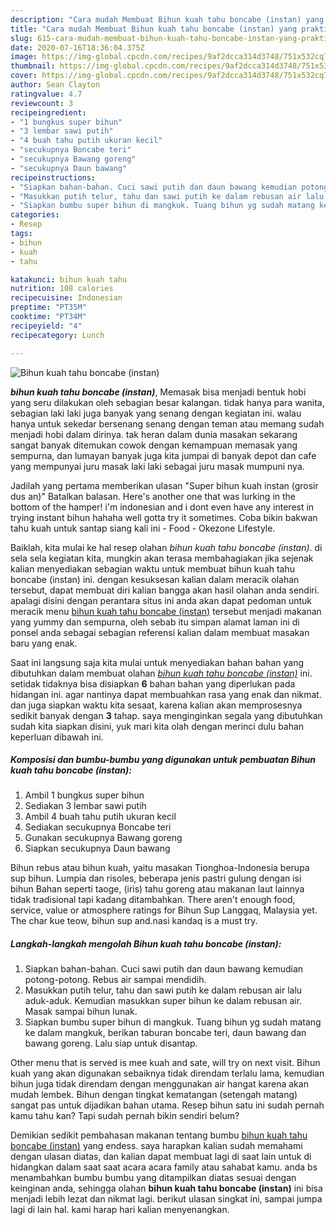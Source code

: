 ```yaml
---
description: "Cara mudah Membuat Bihun kuah tahu boncabe (instan) yang praktis"
title: "Cara mudah Membuat Bihun kuah tahu boncabe (instan) yang praktis"
slug: 615-cara-mudah-membuat-bihun-kuah-tahu-boncabe-instan-yang-praktis
date: 2020-07-16T18:36:04.375Z
image: https://img-global.cpcdn.com/recipes/9af2dcca314d3748/751x532cq70/bihun-kuah-tahu-boncabe-instan-foto-resep-utama.jpg
thumbnail: https://img-global.cpcdn.com/recipes/9af2dcca314d3748/751x532cq70/bihun-kuah-tahu-boncabe-instan-foto-resep-utama.jpg
cover: https://img-global.cpcdn.com/recipes/9af2dcca314d3748/751x532cq70/bihun-kuah-tahu-boncabe-instan-foto-resep-utama.jpg
author: Sean Clayton
ratingvalue: 4.7
reviewcount: 3
recipeingredient:
- "1 bungkus super bihun"
- "3 lembar sawi putih"
- "4 buah tahu putih ukuran kecil"
- "secukupnya Boncabe teri"
- "secukupnya Bawang goreng"
- "secukupnya Daun bawang"
recipeinstructions:
- "Siapkan bahan-bahan. Cuci sawi putih dan daun bawang kemudian potong-potong. Rebus air sampai mendidih."
- "Masukkan putih telur, tahu dan sawi putih ke dalam rebusan air lalu aduk-aduk. Kemudian masukkan super bihun ke dalam rebusan air. Masak sampai bihun lunak."
- "Siapkan bumbu super bihun di mangkuk. Tuang bihun yg sudah matang ke dalam mangkuk, berikan taburan boncabe teri, daun bawang dan bawang goreng. Lalu siap untuk disantap."
categories:
- Resep
tags:
- bihun
- kuah
- tahu

katakunci: bihun kuah tahu 
nutrition: 108 calories
recipecuisine: Indonesian
preptime: "PT35M"
cooktime: "PT34M"
recipeyield: "4"
recipecategory: Lunch

---
```



![Bihun kuah tahu boncabe (instan)](https://img-global.cpcdn.com/recipes/9af2dcca314d3748/751x532cq70/bihun-kuah-tahu-boncabe-instan-foto-resep-utama.jpg)

<b><i>bihun kuah tahu boncabe (instan)</i></b>, Memasak bisa menjadi bentuk hobi yang seru dilakukan oleh sebagian besar kalangan. tidak hanya para wanita, sebagian laki laki juga banyak yang senang dengan kegiatan ini. walau hanya untuk sekedar bersenang senang dengan teman atau memang sudah menjadi hobi dalam dirinya. tak heran dalam dunia masakan sekarang sangat banyak ditemukan cowok dengan kemampuan memasak yang sempurna, dan lumayan banyak juga kita jumpai di banyak depot dan cafe yang mempunyai juru masak laki laki sebagai juru masak mumpuni nya.

Jadilah yang pertama memberikan ulasan &#34;Super bihun kuah instan (grosir dus an)&#34; Batalkan balasan. Here&#39;s another one that was lurking in the bottom of the hamper! i&#39;m indonesian and i dont even have any interest in trying instant bihun hahaha well gotta try it sometimes. Coba bikin bakwan tahu kuah untuk santap siang kali ini - Food - Okezone Lifestyle.

Baiklah, kita mulai ke hal resep olahan <i>bihun kuah tahu boncabe (instan)</i>. di sela sela kegiatan kita, mungkin akan terasa membahagiakan jika sejenak kalian menyediakan sebagian waktu untuk membuat bihun kuah tahu boncabe (instan) ini. dengan kesuksesan kalian dalam meracik olahan tersebut, dapat membuat diri kalian bangga akan hasil olahan anda sendiri. apalagi disini dengan perantara situs ini anda akan dapat pedoman untuk meracik menu <u>bihun kuah tahu boncabe (instan)</u> tersebut menjadi makanan yang yummy dan sempurna, oleh sebab itu simpan alamat laman ini di ponsel anda sebagai sebagian referensi kalian dalam membuat masakan baru yang enak.


Saat ini langsung saja kita mulai untuk menyediakan bahan bahan yang dibutuhkan dalam membuat olahan <u><i>bihun kuah tahu boncabe (instan)</i></u> ini. setidak tidaknya bisa disiapkan <b>6</b> bahan bahan yang diperlukan pada hidangan ini. agar nantinya dapat membuahkan rasa yang enak dan nikmat. dan juga siapkan waktu kita sesaat, karena kalian akan memprosesnya sedikit banyak dengan <b>3</b> tahap. saya menginginkan segala yang dibutuhkan sudah kita siapkan disini, yuk mari kita olah dengan merinci dulu bahan keperluan dibawah ini.

<!--inarticleads1-->

##### Komposisi dan bumbu-bumbu yang digunakan untuk pembuatan Bihun kuah tahu boncabe (instan):

1. Ambil 1 bungkus super bihun
1. Sediakan 3 lembar sawi putih
1. Ambil 4 buah tahu putih ukuran kecil
1. Sediakan secukupnya Boncabe teri
1. Gunakan secukupnya Bawang goreng
1. Siapkan secukupnya Daun bawang


Bihun rebus atau bihun kuah, yaitu masakan Tionghoa-Indonesia berupa sup bihun. Lumpia dan risoles, beberapa jenis pastri gulung dengan isi bihun Bahan seperti taoge, (iris) tahu goreng atau makanan laut lainnya tidak tradisional tapi kadang ditambahkan. There aren&#39;t enough food, service, value or atmosphere ratings for Bihun Sup Langgaq, Malaysia yet. The char kue teow, bihun sup and.nasi kandaq is a must try. 

<!--inarticleads2-->

##### Langkah-langkah mengolah Bihun kuah tahu boncabe (instan):

1. Siapkan bahan-bahan. Cuci sawi putih dan daun bawang kemudian potong-potong. Rebus air sampai mendidih.
1. Masukkan putih telur, tahu dan sawi putih ke dalam rebusan air lalu aduk-aduk. Kemudian masukkan super bihun ke dalam rebusan air. Masak sampai bihun lunak.
1. Siapkan bumbu super bihun di mangkuk. Tuang bihun yg sudah matang ke dalam mangkuk, berikan taburan boncabe teri, daun bawang dan bawang goreng. Lalu siap untuk disantap.


Other menu that is served is mee kuah and sate, will try on next visit. Bihun kuah yang akan digunakan sebaiknya tidak direndam terlalu lama, kemudian bihun juga tidak direndam dengan menggunakan air hangat karena akan mudah lembek. Bihun dengan tingkat kematangan (setengah matang) sangat pas untuk dijadikan bahan utama. Resep bihun satu ini sudah pernah kamu tahu kan? Tapi sudah pernah bikin sendiri belum? 

Demikian sedikit pembahasan makanan tentang bumbu <u>bihun kuah tahu boncabe (instan)</u> yang endess. saya harapkan kalian sudah memahami dengan ulasan diatas, dan kalian dapat membuat lagi di saat lain untuk di hidangkan dalam saat saat acara acara family atau sahabat kamu. anda bs menambahkan bumbu bumbu yang ditampilkan diatas sesuai dengan keinginan anda, sehingga olahan <b>bihun kuah tahu boncabe (instan)</b> ini bisa menjadi lebih lezat dan nikmat lagi. berikut ulasan singkat ini, sampai jumpa lagi di lain hal. kami harap hari kalian menyenangkan.
